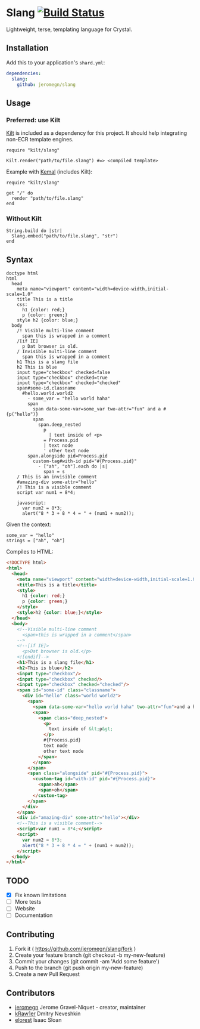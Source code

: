 # Slang [![Build Status](https://travis-ci.org/jeromegn/slang.svg?branch=master)](https://travis-ci.org/jeromegn/slang)

Lightweight, terse, templating language for Crystal.

## Installation

Add this to your application's `shard.yml`:

```yaml
dependencies:
  slang:
    github: jeromegn/slang
```

## Usage

### Preferred: use Kilt

[Kilt](https://github.com/jeromegn/kilt) is included as a dependency for this project. It should help integrating non-ECR template engines.

```
require "kilt/slang"

Kilt.render("path/to/file.slang") #=> <compiled template>
```

Example with [Kemal](http://kemalcr.com) (includes Kilt):

```crystal
require "kilt/slang"

get "/" do
  render "path/to/file.slang"
end
```

### Without Kilt

```crystal
String.build do |str|
  Slang.embed("path/to/file.slang", "str")
end
```

## Syntax

```slim
doctype html
html
  head
    meta name="viewport" content="width=device-width,initial-scale=1.0"
    title This is a title
    css:
      h1 {color: red;}
      p {color: green;}
    style h2 {color: blue;}
  body
    /! Visible multi-line comment
      span this is wrapped in a comment
    /[if IE]
      p Dat browser is old.
    / Invisible multi-line comment
      span this is wrapped in a comment
    h1 This is a slang file
    h2 This is blue
    input type="checkbox" checked=false
    input type="checkbox" checked=true
    input type="checkbox" checked="checked"
    span#some-id.classname
      #hello.world.world2
        - some_var = "hello world haha"
        span
          span data-some-var=some_var two-attr="fun" and a #{p("hello")}
          span
            span.deep_nested
              p
                | text inside of <p>
              = Process.pid
              | text node
              ' other text node
        span.alongside pid=Process.pid
          custom-tag#with-id pid="#{Process.pid}"
            - ["ah", "oh"].each do |s|
              span = s
    / This is an invisible comment
    #amazing-div some-attr="hello"
    /! This is a visible comment
    script var num1 = 8*4;

    javascript:
      var num2 = 8*3;
      alert("8 * 3 + 8 * 4 = " + (num1 + num2));
```

Given the context:

```crystal
some_var = "hello"
strings = ["ah", "oh"]
```

Compiles to HTML:

```html
<!DOCTYPE html>
<html>
  <head>
    <meta name="viewport" content="width=device-width,initial-scale=1.0">
    <title>This is a title</title>
    <style>
      h1 {color: red;}
      p {color: green;}
    </style>
    <style>h2 {color: blue;}</style>
  </head>
  <body>
    <!--Visible multi-line comment
      <span>this is wrapped in a comment</span>
    -->
    <!--[if IE]>
      <p>Dat browser is old.</p>
    <![endif]-->
    <h1>This is a slang file</h1>
    <h2>This is blue</h2>
    <input type="checkbox"/>
    <input type="checkbox" checked/>
    <input type="checkbox" checked="checked"/>
    <span id="some-id" class="classname">
      <div id="hello" class="world world2">
        <span>
          <span data-some-var="hello world haha" two-attr="fun">and a hello</span>
          <span>
            <span class="deep_nested">
              <p>
                text inside of &lt;p&gt;
              </p>
              #{Process.pid}
              text node
              other text node
            </span>
          </span>
        </span>
        <span class="alongside" pid="#{Process.pid}">
          <custom-tag id="with-id" pid="#{Process.pid}">
            <span>ah</span>
            <span>oh</span>
          </custom-tag>
        </span>
      </div>
    </span>
    <div id="amazing-div" some-attr="hello"></div>
    <!--This is a visible comment-->
    <script>var num1 = 8*4;</script>
    <script>
      var num2 = 8*3;
      alert("8 * 3 + 8 * 4 = " + (num1 + num2));
    </script>
  </body>
</html>
```

## TODO

- [x] Fix known limitations
- [ ] More tests
- [ ] Website
- [ ] Documentation

## Contributing

1. Fork it ( https://github.com/jeromegn/slang/fork )
2. Create your feature branch (git checkout -b my-new-feature)
3. Commit your changes (git commit -am 'Add some feature')
4. Push to the branch (git push origin my-new-feature)
5. Create a new Pull Request

## Contributors

- [jeromegn](https://github.com/jeromegn) Jerome Gravel-Niquet - creator, maintainer
- [kRaw1er](https://github.com/kRaw1er) Dmitry Neveshkin
- [elorest](https://github.com/elorest) Isaac Sloan
